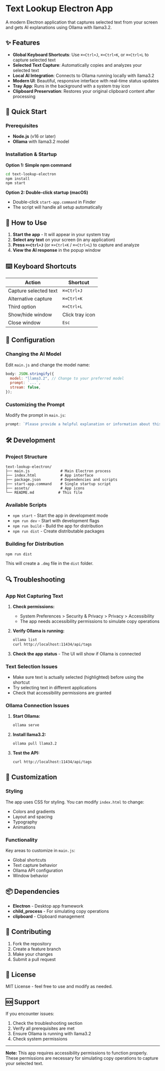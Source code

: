 # Text Lookup Electron App

A modern Electron application that captures selected text from your screen and gets AI explanations using Ollama with llama3.2.

## ✨ Features

- **Global Keyboard Shortcuts**: Use `⌘+Ctrl+J`, `⌘+Ctrl+K`, or `⌘+Ctrl+L` to capture selected text
- **Selected Text Capture**: Automatically copies and analyzes your selected text
- **Local AI Integration**: Connects to Ollama running locally with llama3.2
- **Modern UI**: Beautiful, responsive interface with real-time status updates
- **Tray App**: Runs in the background with a system tray icon
- **Clipboard Preservation**: Restores your original clipboard content after processing

## 🚀 Quick Start

### Prerequisites

- **Node.js** (v16 or later)
- **Ollama** with llama3.2 model

### Installation & Startup

**Option 1: Simple npm command**

```bash
cd text-lookup-electron
npm install
npm start
```

**Option 2: Double-click startup (macOS)**

- Double-click `start-app.command` in Finder
- The script will handle all setup automatically

## 🎯 How to Use

1. **Start the app** - It will appear in your system tray
2. **Select any text** on your screen (in any application)
3. **Press `⌘+Ctrl+J`** (or `⌘+Ctrl+K` / `⌘+Ctrl+L`) to capture and analyze
4. **View the AI response** in the popup window

## ⌨️ Keyboard Shortcuts

| Action                | Shortcut        |
| --------------------- | --------------- |
| Capture selected text | `⌘+Ctrl+J`      |
| Alternative capture   | `⌘+Ctrl+K`      |
| Third option          | `⌘+Ctrl+L`      |
| Show/hide window      | Click tray icon |
| Close window          | `Esc`           |

## 🔧 Configuration

### Changing the AI Model

Edit `main.js` and change the model name:

```javascript
body: JSON.stringify({
  model: "llama3.2", // Change to your preferred model
  prompt: `...`,
  stream: false,
});
```

### Customizing the Prompt

Modify the prompt in `main.js`:

```javascript
prompt: `Please provide a helpful explanation or information about this text: "${text}". Keep your response concise, clear, and informative.`;
```

## 🛠️ Development

### Project Structure

```
text-lookup-electron/
├── main.js              # Main Electron process
├── index.html           # App interface
├── package.json         # Dependencies and scripts
├── start-app.command    # Single startup script
├── assets/              # App icons
└── README.md           # This file
```

### Available Scripts

- `npm start` - Start the app in development mode
- `npm run dev` - Start with development flags
- `npm run build` - Build the app for distribution
- `npm run dist` - Create distributable packages

### Building for Distribution

```bash
npm run dist
```

This will create a `.dmg` file in the `dist` folder.

## 🔍 Troubleshooting

### App Not Capturing Text

1. **Check permissions:**

   - System Preferences > Security & Privacy > Privacy > Accessibility
   - The app needs accessibility permissions to simulate copy operations

2. **Verify Ollama is running:**

   ```bash
   ollama list
   curl http://localhost:11434/api/tags
   ```

3. **Check the app status** - The UI will show if Ollama is connected

### Text Selection Issues

- Make sure text is actually selected (highlighted) before using the shortcut
- Try selecting text in different applications
- Check that accessibility permissions are granted

### Ollama Connection Issues

1. **Start Ollama:**

   ```bash
   ollama serve
   ```

2. **Install llama3.2:**

   ```bash
   ollama pull llama3.2
   ```

3. **Test the API:**
   ```bash
   curl http://localhost:11434/api/tags
   ```

## 🎨 Customization

### Styling

The app uses CSS for styling. You can modify `index.html` to change:

- Colors and gradients
- Layout and spacing
- Typography
- Animations

### Functionality

Key areas to customize in `main.js`:

- Global shortcuts
- Text capture behavior
- Ollama API configuration
- Window behavior

## 📦 Dependencies

- **Electron** - Desktop app framework
- **child_process** - For simulating copy operations
- **clipboard** - Clipboard management

## 🤝 Contributing

1. Fork the repository
2. Create a feature branch
3. Make your changes
4. Submit a pull request

## 📄 License

MIT License - feel free to use and modify as needed.

## 🆘 Support

If you encounter issues:

1. Check the troubleshooting section
2. Verify all prerequisites are met
3. Ensure Ollama is running with llama3.2
4. Check system permissions

---

**Note:** This app requires accessibility permissions to function properly. These permissions are necessary for simulating copy operations to capture your selected text.
